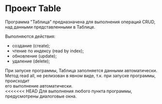 # Проект Table

Программа "Таблица" предназначена для выполнения операций CRUD,  
над данными представленными в Таблице.  

Выполняются действия:  
- создание (create);  
- чтение по индексу (read by index);  
- обновление (update);  
- удаление (delete);  

При запуске программы, Таблица заполняется данными автоматически.  
Метод read all, не релизован в явном виде, т.к. при запуске программы, происходит  
его выполнение автоматически.  
<<<<<<< HEAD
Для выполнения любого пункта программы, предусмотрены диалоговые окна.

